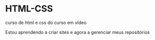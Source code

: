 # HTML-CSS
 curso de html e css do curso em vídeo

 Estou aprendendo a criar sites e agora a gerenciar meus repositórios
